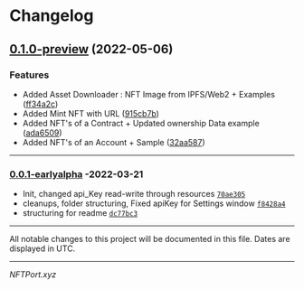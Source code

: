# Changelog

## [0.1.0-preview](https://github.com/nftport/nftport-unity/compare/v1.0.0...v0.1.0-preview) (2022-05-06)


### Features

* Added Asset Downloader : NFT Image from IPFS/Web2 + Examples ([ff34a2c](https://github.com/nftport/nftport-unity/commit/ff34a2c736c9d1b72dfb31d16689cbfed0c0483c))
* Added Mint NFT with URL ([915cb7b](https://github.com/nftport/nftport-unity/commit/915cb7ba8f5b73a69df26a6b773b7bcc63df0166))
* Added NFT's of a Contract + Updated ownership Data example ([ada6509](https://github.com/nftport/nftport-unity/commit/ada650900e642320c3f3665b18ced165356198a6))
* Added NFT's of an Account + Sample ([32aa587](https://github.com/nftport/nftport-unity/commit/32aa5877cde8b1c7760214bc72f0806ef0893d49))

-----

### [0.0.1-earlyalpha](https://github.com/nftport/nftport-unity/releases/tag/v0.0.1-earlyalpha) -2022-03-21

- Init, changed api_Key read-write through resources [`70ae305`](https://github.com/nftport/nftport-unity/commit/70ae3055e735974f0a1fd495e4a4ad576bee0a05)
- cleanups, folder structuring, Fixed apiKey for Settings window [`f8428a4`](https://github.com/nftport/nftport-unity/commit/f8428a433f807b674679fa3e7fd94f0b8273b20a)
- structuring for readme [`dc77bc3`](https://github.com/nftport/nftport-unity/commit/dc77bc31619bc2a55d8168c3636ffe26801b509a)

-----
All notable changes to this project will be documented in this file. Dates are displayed in UTC.

-----
*NFTPort.xyz*
